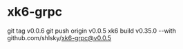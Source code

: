 # xk6-grpc
git tag v0.0.6
git push origin v0.0.5
xk6 build v0.35.0 --with  github.com/shlsky/xk6-grpc@v0.0.5